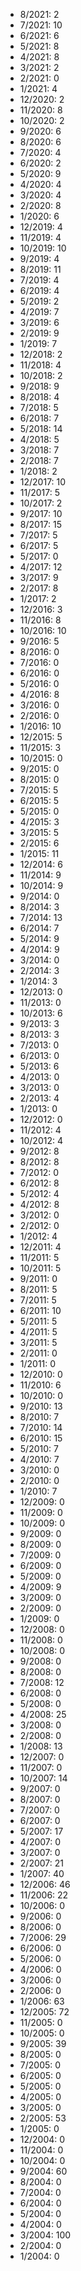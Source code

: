 *  8/2021: 2
*  7/2021: 10
*  6/2021: 6
*  5/2021: 8
*  4/2021: 8
*  3/2021: 2
*  2/2021: 0
*  1/2021: 4
*  12/2020: 2
*  11/2020: 8
*  10/2020: 2
*  9/2020: 6
*  8/2020: 6
*  7/2020: 4
*  6/2020: 2
*  5/2020: 9
*  4/2020: 4
*  3/2020: 4
*  2/2020: 8
*  1/2020: 6
*  12/2019: 4
*  11/2019: 4
*  10/2019: 10
*  9/2019: 4
*  8/2019: 11
*  7/2019: 4
*  6/2019: 4
*  5/2019: 2
*  4/2019: 7
*  3/2019: 6
*  2/2019: 9
*  1/2019: 7
*  12/2018: 2
*  11/2018: 4
*  10/2018: 2
*  9/2018: 9
*  8/2018: 4
*  7/2018: 5
*  6/2018: 7
*  5/2018: 14
*  4/2018: 5
*  3/2018: 7
*  2/2018: 7
*  1/2018: 2
*  12/2017: 10
*  11/2017: 5
*  10/2017: 2
*  9/2017: 10
*  8/2017: 15
*  7/2017: 5
*  6/2017: 5
*  5/2017: 0
*  4/2017: 12
*  3/2017: 9
*  2/2017: 8
*  1/2017: 2
*  12/2016: 3
*  11/2016: 8
*  10/2016: 10
*  9/2016: 5
*  8/2016: 0
*  7/2016: 0
*  6/2016: 0
*  5/2016: 0
*  4/2016: 8
*  3/2016: 0
*  2/2016: 0
*  1/2016: 10
*  12/2015: 5
*  11/2015: 3
*  10/2015: 0
*  9/2015: 0
*  8/2015: 0
*  7/2015: 5
*  6/2015: 5
*  5/2015: 0
*  4/2015: 3
*  3/2015: 5
*  2/2015: 6
*  1/2015: 11
*  12/2014: 6
*  11/2014: 9
*  10/2014: 9
*  9/2014: 0
*  8/2014: 3
*  7/2014: 13
*  6/2014: 7
*  5/2014: 9
*  4/2014: 9
*  3/2014: 0
*  2/2014: 3
*  1/2014: 3
*  12/2013: 0
*  11/2013: 0
*  10/2013: 6
*  9/2013: 3
*  8/2013: 3
*  7/2013: 0
*  6/2013: 0
*  5/2013: 6
*  4/2013: 0
*  3/2013: 0
*  2/2013: 4
*  1/2013: 0
*  12/2012: 0
*  11/2012: 4
*  10/2012: 4
*  9/2012: 8
*  8/2012: 8
*  7/2012: 0
*  6/2012: 8
*  5/2012: 4
*  4/2012: 8
*  3/2012: 0
*  2/2012: 0
*  1/2012: 4
*  12/2011: 4
*  11/2011: 5
*  10/2011: 5
*  9/2011: 0
*  8/2011: 5
*  7/2011: 5
*  6/2011: 10
*  5/2011: 5
*  4/2011: 5
*  3/2011: 5
*  2/2011: 0
*  1/2011: 0
*  12/2010: 0
*  11/2010: 6
*  10/2010: 0
*  9/2010: 13
*  8/2010: 7
*  7/2010: 14
*  6/2010: 15
*  5/2010: 7
*  4/2010: 7
*  3/2010: 0
*  2/2010: 0
*  1/2010: 7
*  12/2009: 0
*  11/2009: 0
*  10/2009: 0
*  9/2009: 0
*  8/2009: 0
*  7/2009: 0
*  6/2009: 0
*  5/2009: 0
*  4/2009: 9
*  3/2009: 0
*  2/2009: 0
*  1/2009: 0
*  12/2008: 0
*  11/2008: 0
*  10/2008: 0
*  9/2008: 0
*  8/2008: 0
*  7/2008: 12
*  6/2008: 0
*  5/2008: 0
*  4/2008: 25
*  3/2008: 0
*  2/2008: 0
*  1/2008: 13
*  12/2007: 0
*  11/2007: 0
*  10/2007: 14
*  9/2007: 0
*  8/2007: 0
*  7/2007: 0
*  6/2007: 0
*  5/2007: 17
*  4/2007: 0
*  3/2007: 0
*  2/2007: 21
*  1/2007: 40
*  12/2006: 46
*  11/2006: 22
*  10/2006: 0
*  9/2006: 0
*  8/2006: 0
*  7/2006: 29
*  6/2006: 0
*  5/2006: 0
*  4/2006: 0
*  3/2006: 0
*  2/2006: 0
*  1/2006: 63
*  12/2005: 72
*  11/2005: 0
*  10/2005: 0
*  9/2005: 39
*  8/2005: 0
*  7/2005: 0
*  6/2005: 0
*  5/2005: 0
*  4/2005: 0
*  3/2005: 0
*  2/2005: 53
*  1/2005: 0
*  12/2004: 0
*  11/2004: 0
*  10/2004: 0
*  9/2004: 60
*  8/2004: 0
*  7/2004: 0
*  6/2004: 0
*  5/2004: 0
*  4/2004: 0
*  3/2004: 100
*  2/2004: 0
*  1/2004: 0